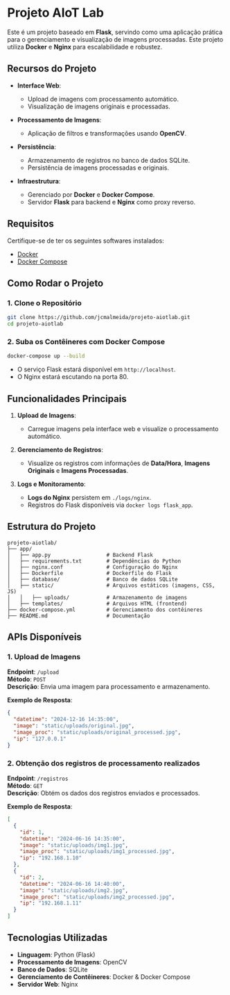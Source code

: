 
# **Projeto AIoT Lab**

Este é um projeto baseado em **Flask**, servindo como uma aplicação prática para o gerenciamento e visualização de imagens processadas. Este projeto utiliza **Docker** e **Nginx** para escalabilidade e robustez.


## **Recursos do Projeto**

- **Interface Web**:
  - Upload de imagens com processamento automático.
  - Visualização de imagens originais e processadas.

- **Processamento de Imagens**:
  - Aplicação de filtros e transformações usando **OpenCV**.

- **Persistência**:
  - Armazenamento de registros no banco de dados SQLite.
  - Persistência de imagens processadas e originais.

- **Infraestrutura**:
  - Gerenciado por **Docker** e **Docker Compose**.
  - Servidor **Flask** para backend e **Nginx** como proxy reverso.


## **Requisitos**

Certifique-se de ter os seguintes softwares instalados:

- [Docker](https://docs.docker.com/get-docker/)
- [Docker Compose](https://docs.docker.com/compose/install/)


## **Como Rodar o Projeto**

### **1. Clone o Repositório**
```bash
git clone https://github.com/jcmalmeida/projeto-aiotlab.git
cd projeto-aiotlab
```

### **2. Suba os Contêineres com Docker Compose**
```bash
docker-compose up --build
```

- O serviço Flask estará disponível em `http://localhost`.
- O Nginx estará escutando na porta 80.


## **Funcionalidades Principais**

1. **Upload de Imagens**:
   - Carregue imagens pela interface web e visualize o processamento automático.

2. **Gerenciamento de Registros**:
   - Visualize os registros com informações de **Data/Hora**, **Imagens Originais** e **Imagens Processadas**.

3. **Logs e Monitoramento**:
   - **Logs do Nginx** persistem em `./logs/nginx`.
   - Registros do Flask disponíveis via `docker logs flask_app`.


## **Estrutura do Projeto**

```
projeto-aiotlab/
├── app/
│   ├── app.py                  # Backend Flask
│   ├── requirements.txt        # Dependências do Python
│   ├── nginx.conf              # Configuração do Nginx
│   ├── Dockerfile              # Dockerfile do Flask
│   ├── database/               # Banco de dados SQLite
│   ├── static/                 # Arquivos estáticos (imagens, CSS, JS)
│   │   ├── uploads/            # Armazenamento de imagens
│   ├── templates/              # Arquivos HTML (frontend)
├── docker-compose.yml          # Gerenciamento dos contêineres
├── README.md                   # Documentação
```


## **APIs Disponíveis**

### **1. Upload de Imagens**
**Endpoint**: `/upload`  
**Método**: `POST`  
**Descrição**: Envia uma imagem para processamento e armazenamento.

**Exemplo de Resposta**:
```json
{
  "datetime": "2024-12-16 14:35:00",
  "image": "static/uploads/original.jpg",
  "image_proc": "static/uploads/original_processed.jpg",
  "ip": "127.0.0.1"
}
```

### **2. Obtenção dos registros de processamento realizados**
**Endpoint**: `/registros`  
**Método**: `GET`  
**Descrição**: Obtém os dados dos registros enviados e processados.

**Exemplo de Resposta**:
```json
[
  {
    "id": 1,
    "datetime": "2024-06-16 14:35:00",
    "image": "static/uploads/img1.jpg",
    "image_proc": "static/uploads/img1_processed.jpg",
    "ip": "192.168.1.10"
  },
  {
    "id": 2,
    "datetime": "2024-06-16 14:40:00",
    "image": "static/uploads/img2.jpg",
    "image_proc": "static/uploads/img2_processed.jpg",
    "ip": "192.168.1.11"
  }
]

```


## **Tecnologias Utilizadas**

- **Linguagem**: Python (Flask)
- **Processamento de Imagens**: OpenCV
- **Banco de Dados**: SQLite
- **Gerenciamento de Contêineres**: Docker & Docker Compose
- **Servidor Web**: Nginx

